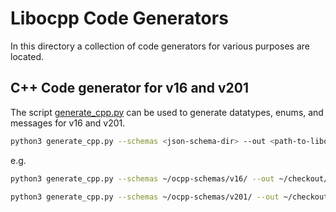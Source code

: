 # Libocpp Code Generators
In this directory a collection of code generators for various purposes are located.

## C++ Code generator for v16 and v201
The script [generate_cpp.py](common/generate_cpp.py) can be used to generate datatypes, enums, and messages for v16 and v201.

```bash
python3 generate_cpp.py --schemas <json-schema-dir> --out <path-to-libocpp> --version <ocpp-version> 
```

e.g.

```bash
python3 generate_cpp.py --schemas ~/ocpp-schemas/v16/ --out ~/checkout/everest-workspace/libocpp --version v16 
```

```bash
python3 generate_cpp.py --schemas ~/ocpp-schemas/v201/ --out ~/checkout/everest-workspace/libocpp --version v201 
```
